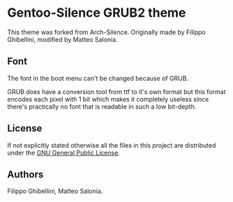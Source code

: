 # Gentoo-Silence GRUB2 theme

This theme was forked from Arch-Silence.
Originally made by Filippo Ghibellini, modified by Matteo Salonia.

## Font

The font in the boot menu can't be changed because of GRUB.

GRUB does have a conversion tool from ttf to it's own format but this format encodes each pixel with 1 bit
which makes it completely useless since there's practically no font that is readable in such a low bit-depth.

## License

If not explicitly stated otherwise all the files in this project are distributed under the [GNU General Public License](./COPYING).

## Authors

Filippo Ghibellini, Matteo Salonia.
